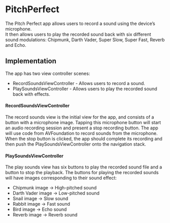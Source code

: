 # PitchPerfect
The Pitch Perfect app allows users to record a sound using the device’s microphone.<br /> 
It then allows users to play the recorded sound back with six different sound modulations: Chipmunk, Darth Vader, Super Slow, Super Fast, Reverb and Echo.
## Implementation
The app has two view controller scenes:<br />
- RecordSoundsViewController - Allows users to record a sound.  
- PlaySoundsViewController - Allows users to play the recorded sound back with effects.

#### RecordSoundsViewController

The record sounds view is the initial view for the app, and consists of a button with a microphone image.
Tapping this microphone button will start an audio recording session and present a stop recording button. 
The app will use code from AVFoundation to record sounds from the microphone.
When the stop button is clicked, the app should complete its recording and then push the PlaySoundsViewController onto the navigation stack.

#### PlaySoundsViewController

The play sounds view has six buttons to play the recorded sound file and a button to stop the playback.
The buttons for playing the recorded sounds will have images corresponding to their sound effect:<br />
- Chipmunk image → High-pitched sound<br/>
- Darth Vader image →  Low-pitched sound<br/>
- Snail image → Slow sound<br/>
- Rabbit image → Fast sound<br/>
- Bird image → Echo sound<br/>
- Reverb image → Reverb sound<br/>
